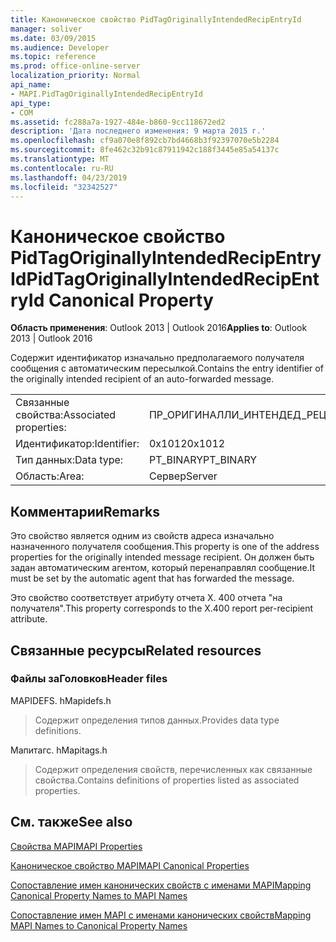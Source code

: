 ```yaml
---
title: Каноническое свойство PidTagOriginallyIntendedRecipEntryId
manager: soliver
ms.date: 03/09/2015
ms.audience: Developer
ms.topic: reference
ms.prod: office-online-server
localization_priority: Normal
api_name:
- MAPI.PidTagOriginallyIntendedRecipEntryId
api_type:
- COM
ms.assetid: fc288a7a-1927-484e-b860-9cc118672ed2
description: 'Дата последнего изменения: 9 марта 2015 г.'
ms.openlocfilehash: cf9a070e8f892cb7bd4668b3f92397070e5b2284
ms.sourcegitcommit: 8fe462c32b91c87911942c188f3445e85a54137c
ms.translationtype: MT
ms.contentlocale: ru-RU
ms.lasthandoff: 04/23/2019
ms.locfileid: "32342527"
---
```

# <a name="pidtagoriginallyintendedrecipentryid-canonical-property"></a><span data-ttu-id="26e50-103">Каноническое свойство PidTagOriginallyIntendedRecipEntryId</span><span class="sxs-lookup"><span data-stu-id="26e50-103">PidTagOriginallyIntendedRecipEntryId Canonical Property</span></span>

  
  
<span data-ttu-id="26e50-104">**Область применения**: Outlook 2013 | Outlook 2016</span><span class="sxs-lookup"><span data-stu-id="26e50-104">**Applies to**: Outlook 2013 | Outlook 2016</span></span> 
  
<span data-ttu-id="26e50-105">Содержит идентификатор изначально предполагаемого получателя сообщения с автоматическим пересылкой.</span><span class="sxs-lookup"><span data-stu-id="26e50-105">Contains the entry identifier of the originally intended recipient of an auto-forwarded message.</span></span>
  
|||
|:-----|:-----|
|<span data-ttu-id="26e50-106">Связанные свойства:</span><span class="sxs-lookup"><span data-stu-id="26e50-106">Associated properties:</span></span>  <br/> |<span data-ttu-id="26e50-107">ПР_ОРИГИНАЛЛИ_ИНТЕНДЕД_РЕЦИП_ЕНТРИД</span><span class="sxs-lookup"><span data-stu-id="26e50-107">PR_ORIGINALLY_INTENDED_RECIP_ENTRYID</span></span>  <br/> |
|<span data-ttu-id="26e50-108">Идентификатор:</span><span class="sxs-lookup"><span data-stu-id="26e50-108">Identifier:</span></span>  <br/> |<span data-ttu-id="26e50-109">0x1012</span><span class="sxs-lookup"><span data-stu-id="26e50-109">0x1012</span></span>  <br/> |
|<span data-ttu-id="26e50-110">Тип данных:</span><span class="sxs-lookup"><span data-stu-id="26e50-110">Data type:</span></span>  <br/> |<span data-ttu-id="26e50-111">PT_BINARY</span><span class="sxs-lookup"><span data-stu-id="26e50-111">PT_BINARY</span></span>  <br/> |
|<span data-ttu-id="26e50-112">Область:</span><span class="sxs-lookup"><span data-stu-id="26e50-112">Area:</span></span>  <br/> |<span data-ttu-id="26e50-113">Сервер</span><span class="sxs-lookup"><span data-stu-id="26e50-113">Server</span></span>  <br/> |
   
## <a name="remarks"></a><span data-ttu-id="26e50-114">Комментарии</span><span class="sxs-lookup"><span data-stu-id="26e50-114">Remarks</span></span>

<span data-ttu-id="26e50-115">Это свойство является одним из свойств адреса изначально назначенного получателя сообщения.</span><span class="sxs-lookup"><span data-stu-id="26e50-115">This property is one of the address properties for the originally intended message recipient.</span></span> <span data-ttu-id="26e50-116">Он должен быть задан автоматическим агентом, который перенаправлял сообщение.</span><span class="sxs-lookup"><span data-stu-id="26e50-116">It must be set by the automatic agent that has forwarded the message.</span></span>
  
<span data-ttu-id="26e50-117">Это свойство соответствует атрибуту отчета X. 400 отчета "на получателя".</span><span class="sxs-lookup"><span data-stu-id="26e50-117">This property corresponds to the X.400 report per-recipient attribute.</span></span>
  
## <a name="related-resources"></a><span data-ttu-id="26e50-118">Связанные ресурсы</span><span class="sxs-lookup"><span data-stu-id="26e50-118">Related resources</span></span>

### <a name="header-files"></a><span data-ttu-id="26e50-119">Файлы заГоловков</span><span class="sxs-lookup"><span data-stu-id="26e50-119">Header files</span></span>

<span data-ttu-id="26e50-120">MAPIDEFS. h</span><span class="sxs-lookup"><span data-stu-id="26e50-120">Mapidefs.h</span></span>
  
> <span data-ttu-id="26e50-121">Содержит определения типов данных.</span><span class="sxs-lookup"><span data-stu-id="26e50-121">Provides data type definitions.</span></span>
    
<span data-ttu-id="26e50-122">Мапитагс. h</span><span class="sxs-lookup"><span data-stu-id="26e50-122">Mapitags.h</span></span>
  
> <span data-ttu-id="26e50-123">Содержит определения свойств, перечисленных как связанные свойства.</span><span class="sxs-lookup"><span data-stu-id="26e50-123">Contains definitions of properties listed as associated properties.</span></span>
    
## <a name="see-also"></a><span data-ttu-id="26e50-124">См. также</span><span class="sxs-lookup"><span data-stu-id="26e50-124">See also</span></span>



[<span data-ttu-id="26e50-125">Свойства MAPI</span><span class="sxs-lookup"><span data-stu-id="26e50-125">MAPI Properties</span></span>](mapi-properties.md)
  
[<span data-ttu-id="26e50-126">Каноническое свойство MAPI</span><span class="sxs-lookup"><span data-stu-id="26e50-126">MAPI Canonical Properties</span></span>](mapi-canonical-properties.md)
  
[<span data-ttu-id="26e50-127">Сопоставление имен канонических свойств с именами MAPI</span><span class="sxs-lookup"><span data-stu-id="26e50-127">Mapping Canonical Property Names to MAPI Names</span></span>](mapping-canonical-property-names-to-mapi-names.md)
  
[<span data-ttu-id="26e50-128">Сопоставление имен MAPI с именами канонических свойств</span><span class="sxs-lookup"><span data-stu-id="26e50-128">Mapping MAPI Names to Canonical Property Names</span></span>](mapping-mapi-names-to-canonical-property-names.md)

